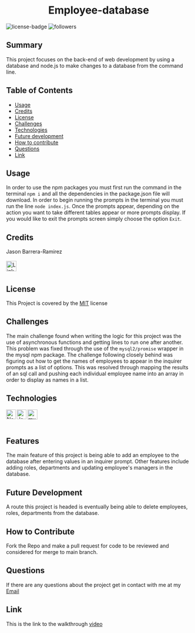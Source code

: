 <h1 align="center">Employee-database</h1> 
  
[LinkedIn]: https://www.linkedin.com/in/jason-barrera-ramirez-b2a473204/
![license-badge](https://img.shields.io/badge/License-MIT-blueviolet)
![followers](https://img.shields.io/github/followers/jbramirez03?style=social)

[MIT]: https://choosealicense.com/licenses/mit/
## Summary
This project focuses on the back-end of web development by using a database and node.js to make changes to a database from the command line.
## Table of Contents
- [Usage](#usage)
- [Credits](#credits)
- [License](#license)
- [Challenges](#challenges)
- [Technologies](#technologies)
- [Future development](#future-development)
- [How to contribute](#how-to-contribute)
- [Questions](#questions)
- [Link](#link)
## Usage
In order to use the npm packages you must first run the command in the terminal `npm i` and all the dependencies in the package.json file will download. In order to begin running the prompts in the terminal you must run the line `node index.js`. Once the prompts appear,
depending on the action you want to take different tables appear or more prompts display. If you would like to exit the prompts screen simply choose the option `Exit`.
## Credits
Jason Barrera-Ramirez<br><br>
[<img align="left" width="28px" alt="LinkedIn" src="https://user-images.githubusercontent.com/82244776/128110957-497edff3-59dc-41d6-89bc-be7570e441fe.png" />][LinkedIn]<br><br>
## License
This Project is covered by the [MIT] license
## Challenges
The main challenge found when writing the logic for this project was the use of asynchronous functions and getting lines to run one after another. This problem was fixed through the use of the `mysql2/promise` wrapper in the mysql npm package. The challenge following closely behind was figuring out how to get the names of employees to appear in the inquirer prompts as a list of options. This was resolved through mapping the results of an sql call and pushing each individual employee name into an array in order to display as names in a list.
## Technologies
<img align="left" width="26px" alt="Node.js" src="https://user-images.githubusercontent.com/82244776/131235189-bd5f5fc2-6802-4f79-b553-267a05f37ab3.png">
<img aling="left" width="27px" alt="mysql" src="https://user-images.githubusercontent.com/82244776/131235260-c522d5d8-e58d-4bd9-82ec-a3cc3c119ccd.png">
<img align="left" width="26px" alt="Javascript" src="https://user-images.githubusercontent.com/82244776/128645657-2dad4760-43e6-42a9-90a5-8f8b3f62b4a0.png"><br><br>

## Features
The main feature of this project is being able to add an employee to the database after entering values in an inquirer prompt. Other features include adding roles, departments and updating employee's managers in the database.
## Future Development
A route this project is headed is eventually being able to delete employees, roles, departments from the database.
## How to Contribute
Fork the Repo and make a pull request for code to be reviewed and considered for merge to main branch.
## Questions
If there are any questions about the project get in contact with me at my [Email](mailto:jason1287712@gmail.com)
## Link 
This is the link to the walkthrough [video](https://drive.google.com/file/d/1KBt4Mr4b7JSQbBMiE0LFq8v3_-r7ee9z/view?usp=sharing)
